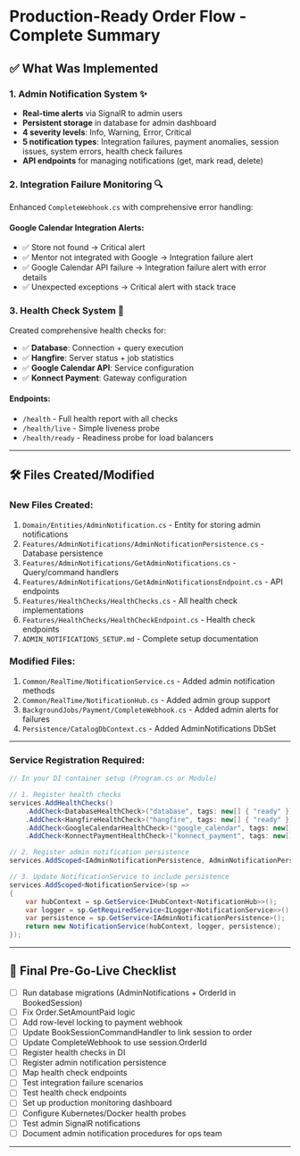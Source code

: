 # Production-Ready Order Flow - Complete Summary

## ✅ What Was Implemented

### 1. **Admin Notification System** ✨

- **Real-time alerts** via SignalR to admin users
- **Persistent storage** in database for admin dashboard
- **4 severity levels**: Info, Warning, Error, Critical
- **5 notification types**: Integration failures, payment anomalies, session issues, system errors, health check failures
- **API endpoints** for managing notifications (get, mark read, delete)

### 2. **Integration Failure Monitoring** 🔍

Enhanced `CompleteWebhook.cs` with comprehensive error handling:

#### Google Calendar Integration Alerts:

- ✅ Store not found → Critical alert
- ✅ Mentor not integrated with Google → Integration failure alert
- ✅ Google Calendar API failure → Integration failure alert with error details
- ✅ Unexpected exceptions → Critical alert with stack trace

### 3. **Health Check System** 🏥

Created comprehensive health checks for:

- ✅ **Database**: Connection + query execution
- ✅ **Hangfire**: Server status + job statistics
- ✅ **Google Calendar API**: Service configuration
- ✅ **Konnect Payment**: Gateway configuration

#### Endpoints:

- `/health` - Full health report with all checks
- `/health/live` - Simple liveness probe
- `/health/ready` - Readiness probe for load balancers

---

## 🛠️ Files Created/Modified

### New Files Created:

1. `Domain/Entities/AdminNotification.cs` - Entity for storing admin notifications
2. `Features/AdminNotifications/AdminNotificationPersistence.cs` - Database persistence
3. `Features/AdminNotifications/GetAdminNotifications.cs` - Query/command handlers
4. `Features/AdminNotifications/GetAdminNotificationsEndpoint.cs` - API endpoints
5. `Features/HealthChecks/HealthChecks.cs` - All health check implementations
6. `Features/HealthChecks/HealthCheckEndpoint.cs` - Health check endpoints
7. `ADMIN_NOTIFICATIONS_SETUP.md` - Complete setup documentation

### Modified Files:

1. `Common/RealTime/NotificationService.cs` - Added admin notification methods
2. `Common/RealTime/NotificationHub.cs` - Added admin group support
3. `BackgroundJobs/Payment/CompleteWebhook.cs` - Added admin alerts for failures
4. `Persistence/CatalogDbContext.cs` - Added AdminNotifications DbSet

---

### Service Registration Required:

```csharp
// In your DI container setup (Program.cs or Module)

// 1. Register health checks
services.AddHealthChecks()
    .AddCheck<DatabaseHealthCheck>("database", tags: new[] { "ready" })
    .AddCheck<HangfireHealthCheck>("hangfire", tags: new[] { "ready" })
    .AddCheck<GoogleCalendarHealthCheck>("google_calendar", tags: new[] { "ready" })
    .AddCheck<KonnectPaymentHealthCheck>("konnect_payment", tags: new[] { "ready" });

// 2. Register admin notification persistence
services.AddScoped<IAdminNotificationPersistence, AdminNotificationPersistence>();

// 3. Update NotificationService to include persistence
services.AddScoped<NotificationService>(sp =>
{
    var hubContext = sp.GetService<IHubContext<NotificationHub>>();
    var logger = sp.GetRequiredService<ILogger<NotificationService>>();
    var persistence = sp.GetService<IAdminNotificationPersistence>();
    return new NotificationService(hubContext, logger, persistence);
});
```

---

## 🎯 Final Pre-Go-Live Checklist

- [ ] Run database migrations (AdminNotifications + OrderId in BookedSession)
- [ ] Fix Order.SetAmountPaid logic
- [ ] Add row-level locking to payment webhook
- [ ] Update BookSessionCommandHandler to link session to order
- [ ] Update CompleteWebhook to use session.OrderId
- [ ] Register health checks in DI
- [ ] Register admin notification persistence
- [ ] Map health check endpoints
- [ ] Test integration failure scenarios
- [ ] Test health check endpoints
- [ ] Set up production monitoring dashboard
- [ ] Configure Kubernetes/Docker health probes
- [ ] Test admin SignalR notifications
- [ ] Document admin notification procedures for ops team

---
